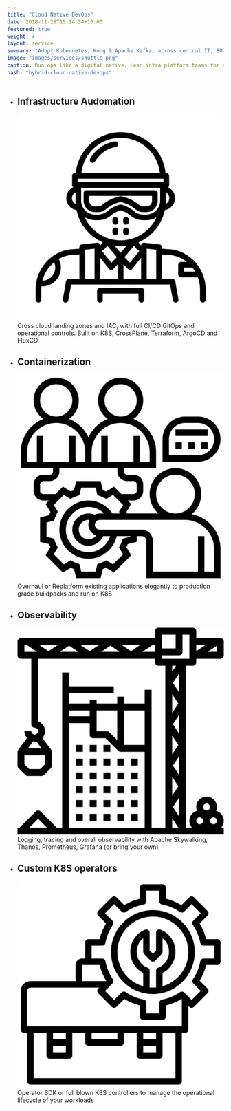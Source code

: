 ```yaml
---
title: "Cloud Native DevOps"
date: 2018-11-28T15:14:54+10:00
featured: true
weight: 4
layout: service
summary: "Adopt Kubernetes, Kong & Apache Kafka, across central IT, BU-wide and project deployments."
image: "images/services/shuttle.png"
caption: Run ops like a digital native. Lean infra platform teams for enterprises
hash: "hybrid-cloud-native-devops"
---
```


- <div class="text-center platform-strategy"><h2 class="product_eng_title">Infrastructure Audomation</h2><span class="icon-serv pb-2"><img src="../images/icons/swat.svg" /></span>  Cross cloud landing zones and IAC, with full CI/CD GitOps and operational controls. Built on K8S, CrossPlane, Terraform, ArgoCD and FluxCD</div>
- <div class="text-center platform-strategy"><h2 class="product_eng_title">Containerization</h2><span class="icon-serv pb-2"><img src="../images/icons/onboarding.svg" /></span> Overhaul or Replatform existing applications elegantly to  production grade buildpacks and run on K8S</div>
- <div class="text-center platform-strategy"><h2 class="product_eng_title">Observability</h2><span class="icon-serv pb-2"><img src="../images/icons/lifting.svg" /></span> Logging, tracing and overall observability with Apache Skywalking, Thanos, Prometheus, Grafana (or bring your own)</div>
- <div class="text-center platform-strategy"><h2 class="product_eng_title">Custom K8S operators</h2><span class="icon-serv pb-2"><img src="../images/icons/troubleshooting.svg" /></span> Operator SDK or full blown K8S controllers to manage the operational lifecycle of your workloads</div>

